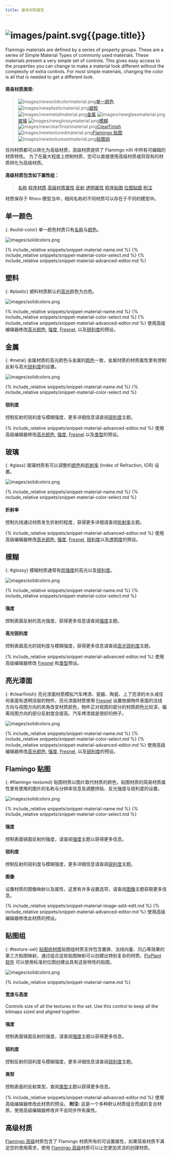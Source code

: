 ```yaml
---
title: 基本材质属性
---
```

# ![images/paint.svg](images/paint.svg){{page.title}}
Flamingo materials are defined by a series of property groups. These are a series of Simple Material Types of commonly used materials.  These materials present a very simple set of controls. This gives easy access to the properties you can change to make a material look different without the complexity of extra controls. For most simple materials, changing the color is all that is needed to get a different look.

#### 简易材质类型:

>![images/newsolidcolormaterial.png](images/newsolidcolormaterial.png)[单一颜色](#solid-color)
>![images/newplasticmaterial.png](images/newplasticmaterial.png)[塑胶](#plastic)
>![images/newmetalmaterial.png](images/newmetalmaterial.png)[金属](#metal)
>![images/newglassmaterial.png](images/newglassmaterial.png)[玻璃](#glass)
>![images/newglossymaterial.png](images/newglossymaterial.png)[模糊](#glossy)
>![images/newclearfinishmaterial.png](images/newclearfinishmaterial.png)[ClearFinish](#clearfinish)
>![images/newtexturedmaterial.png](images/newtexturedmaterial.png)[Flamingo 贴图](#flamingo-textured)
>![images/newtexturesetmaterial.png](images/newtexturesetmaterial.png)[贴图组](#texture-set)

任何材质都可以转化为高级材质，高级材质提供了 Flamingo nXt 中所有可编辑的材质特性。 为了在最大程度上控制材质，您可以直接使用高级材质或将现有的材质转化为高级材质。

#### 高级材质包含如下属性组：

>[名称](material-type-advanced.html#name)
>[程序材质](material-type-advanced.html#procedures)
>[高级材质属性](material-type-advanced.html#advanced-materials-properties)
>[反射](material-type-advanced.html#reflective-finish-and-highlight)
>[透明属性](material-type-advanced.html#transparency)
>[程序贴图](material-type-advanced.html#bump-patterns)
>[位图贴图](material-type-advanced.html#textures)
>[附注](material-type-advanced.html#notes)

材质保存于 Rhino 模型当中，相同名称的不同材质可以存在于不同的模型中。

## 单一颜色
{: #solid-color}
单一颜色材质只有[名称](material-type-advanced.html#name)与[颜色](material-type-advanced.html#color)。

![images/solidcolors.png](images/3-solidcolor.png)

{% include_relative snippets/snippet-material-name.md %}
{% include_relative snippets/snippet-material-color-select.md %}
{% include_relative snippets/snippet-material-advanced-editor.md %}

## 塑料
{: #plastic}
塑料材质默认的[高光](material-type-advanced.html#highlight-color)颜色为白色。

![images/solidcolors.png](images/3-plastic.png)

{% include_relative snippets/snippet-material-name.md %}
{% include_relative snippets/snippet-material-color-select.md %}
{% include_relative snippets/snippet-material-advanced-editor.md %} 使用高级编辑器修改[高光颜色](material-type-advanced.html#highlight-color), [强度](material-type-advanced.html#intensity), [Fresnel](material-type-advanced.html#fresnel), 以及[锐利度](material-type-advanced.html#sharpness)的预设。

## 金属
{: #metal}
金属材质的高光颜色与金属的[颜色](material-type-advanced.html#color)一致，金属材质的材质属性里有控制反射与高光[锐利度](material-type-advanced.html#sharpness)的设置。

![images/solidcolors.png](images/3-metal.png)

{% include_relative snippets/snippet-material-name.md %}
{% include_relative snippets/snippet-material-color-select.md %}
#### 锐利度
控制反射的锐利度与模糊强度，更多详细信息请查阅[锐利度](material-type-advanced.html#sharpness)主题。

{% include_relative snippets/snippet-material-advanced-editor.md %} 使用高级编辑器修改[高光颜色](material-type-advanced.html#highlight-color), [强度](material-type-advanced.html#intensity), [Fresnel](material-type-advanced.html#fresnel) 以及[类型](material-type-advanced.html#type)的预设。

## 玻璃
{: #glass}
玻璃材质有可以调整的[颜色](material-type-advanced.html#color)和[折射率](advanced-material-properties-main.html#index-of-refraction) (Index of Refraction, IOR) 设置。

![images/solidcolors.png](images/3-glass.png)

{% include_relative snippets/snippet-material-name.md %}
{% include_relative snippets/snippet-material-color-select.md %}
#### 折射率
控制光线通过材质发生折射的程度，获得更多详细请查阅[折射率](advanced-material-properties-main.html#index-of-refraction)主题。

{% include_relative snippets/snippet-material-advanced-editor.md %} 使用高级编辑器修改[高光颜色](material-type-advanced.html#highlight-color), [强度](material-type-advanced.html#intensity), [Fresnel](material-type-advanced.html#fresnel), [锐利度](material-type-advanced.html#sharpness)以及[透明度](material-type-advanced.html#transparency)的预设。

## 模糊
{: #glossy}
模糊材质通常有[低强度](material-type-advanced.html#intensity)的高光以及[锐利度](material-type-advanced.html#sharpness)。

![images/solidcolors.png](images/3-glossy.png)

{% include_relative snippets/snippet-material-name.md %}
{% include_relative snippets/snippet-material-color-select.md %}
#### 强度
控制表面反射的高光强度，获得更多信息请查阅[强度](material-type-advanced.html#intensity)主题。

#### 高光锐利度
控制表面高光的锐利度与模糊强度，获得更多信息请查阅[高光锐利度](material-type-advanced.html#sharpness)主题。

{% include_relative snippets/snippet-material-advanced-editor.md %} 使用高级编辑器修改 [Fresnel](material-type-advanced.html#fresnel) 和[类型](material-type-advanced.html#type)预设。

## 亮光漆面
{: #clearfinish}
亮光漆面材质模拟汽车烤漆、瓷器、陶瓷、上了亮漆的木头或任何表面有透明涂层的物件，亮光漆面材质使用 [Fresnel](material-type-advanced.html#fresnel) 设置依据物件表面的法线方向与视图方向的夹角改变材质颜色，物件正对视图的部分的材质颜色比较深，偏离视图方向的部分反射度会提高。汽车烤漆就是很好的例子。

![images/solidcolors.png](images/3-clearfinish.png)

{% include_relative snippets/snippet-material-name.md %}
{% include_relative snippets/snippet-material-color-select.md %}
{% include_relative snippets/snippet-material-advanced-editor.md %} 使用高级编辑器修改[高光颜色](material-type-advanced.html#highlight-color), [强度](material-type-advanced.html#intensity), [Fresnel](material-type-advanced.html#fresnel), 以及[锐利度](material-type-advanced.html#sharpness)的预设。

## Flamingo 贴图
{: #flamingo-textured}
贴图材质以图片取代材质的颜色，贴图材质的简易材质属性里有使用的图片的名称与分辨率信息及调整拼贴、反光强度与锐利度的设置。

![images/solidcolors.png](images/3-texture.png)

{% include_relative snippets/snippet-material-name.md %}
{% include_relative snippets/snippet-material-color-select.md %}
#### 强度
控制表面镜面反射的强度，请查阅[强度](material-type-advanced.html#intensity)主题以获得更多信息。

#### 锐利度
控制反射的锐利度与模糊强度，更多详细信息请查阅[锐利度](material-type-advanced.html#sharpness)主题。

#### 图像
设置材质的图像映射以及属性，这里有许多设置选项，请查阅[图像](material-type-advanced.html#texture)主题获取更多信息。

{% include_relative snippets/snippet-material-image-add-edit.md %}
{% include_relative snippets/snippet-material-advanced-editor.md %} 使用高级编辑器修改此材质的预设。

## 贴图组
{: #texture-set}
[贴图组材质](texture-set-materials.html)贴图组材质支持包含置换、法线向量、凹凸等效果的第三方贴图映射，通过组合这些贴图映射可以创建出特别复杂的材质，[PixPlant 软件](http://www.pixplant.com/) 可以使用标准的位图创建出具有这些特性的贴图。
<!-- TODO: This dialog Needs a page.-->
![images/solidcolors.png](images/textureset.png)

{% include_relative snippets/snippet-material-name.md %}
#### 宽度与高度
Controls size of all the textures in the set.  Use this control to keep all the bitmaps sized and aligned together.

#### 强度
控制表面镜面反射的强度，请查阅[强度](material-type-advanced.html#intensity)主题以获得更多信息。

#### 锐利度
控制反射的锐利度与模糊强度，更多详细信息请查阅[锐利度](material-type-advanced.html#sharpness)主题。

#### 类型
控制表面的反射类型，查阅[类型](material-type-advanced.html#type)主题以获得更多信息。

{% include_relative snippets/snippet-material-advanced-editor.md %} 使用高级编辑器修改此材质的预设。 **附注:** 这是一个多种默认材质组合而成的复合材质，使用高级编辑器修改并不会同步所有属性。

## 高级材质
[Flamingo 高级](material-type-advanced)材质包含了 Flamingo 材质所有的可设置属性，如果简易材质不满足您的使用需求，使用 [Flamingo 高级](material-type-advanced)材质可以让您更加灵活的创建材质。
